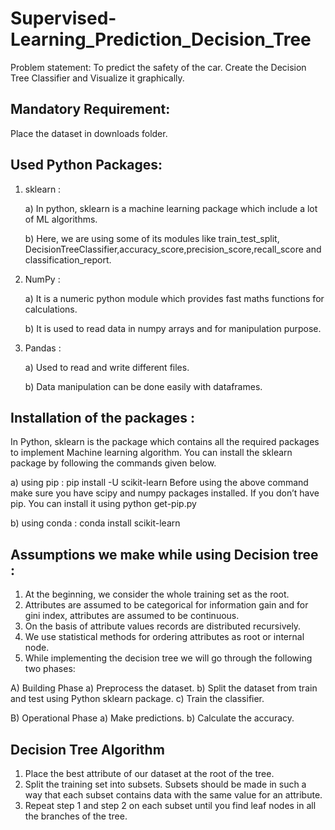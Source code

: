 # Supervised-Learning_Prediction_Decision_Tree
Problem statement:  To predict the safety of the car. Create the Decision Tree Classifier and Visualize it graphically.

## Mandatory Requirement: 

Place the dataset in downloads folder.

## Used Python Packages:

1) sklearn :

      a) In python, sklearn is a machine learning package which include a lot of ML algorithms.
      
      b) Here, we are using some of its modules like train_test_split, DecisionTreeClassifier,accuracy_score,precision_score,recall_score and           classification_report.
      
2) NumPy :

      a) It is a numeric python module which provides fast maths functions for calculations.
      
      b) It is used to read data in numpy arrays and for manipulation purpose.
      
3) Pandas :

      a) Used to read and write different files.
      
      b) Data manipulation can be done easily with dataframes.

## Installation of the packages :
In Python, sklearn is the package which contains all the required packages to implement Machine learning algorithm. You can install the sklearn package by following the commands given below.

a) using pip :
pip install -U scikit-learn
Before using the above command make sure you have scipy and numpy packages installed.
If you don’t have pip. You can install it using python get-pip.py

b) using conda :
conda install scikit-learn
                                  
## Assumptions we make while using Decision tree :
1) At the beginning, we consider the whole training set as the root.
2) Attributes are assumed to be categorical for information gain and for gini index, attributes are assumed to be continuous.
3) On the basis of attribute values records are distributed recursively.
4) We use statistical methods for ordering attributes as root or internal node.
5) While implementing the decision tree we will go through the following two phases:

A) Building Phase
   a) Preprocess the dataset.
   b) Split the dataset from train and test using Python sklearn package.
   c) Train the classifier.
   
B) Operational Phase
   a) Make predictions.
   b) Calculate the accuracy.
                                   
## Decision Tree Algorithm
1. Place the best attribute of our dataset at the root of the tree.
2. Split the training set into subsets. Subsets should be made in such a way that each subset contains data with the same value for an attribute.
3. Repeat step 1 and step 2 on each subset until you find leaf nodes in all the branches of the tree.


